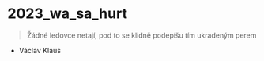 # 2023_wa_sa_hurt


> Žádné ledovce netají, pod to se klidně podepíšu tím ukradeným perem

- Václav Klaus
